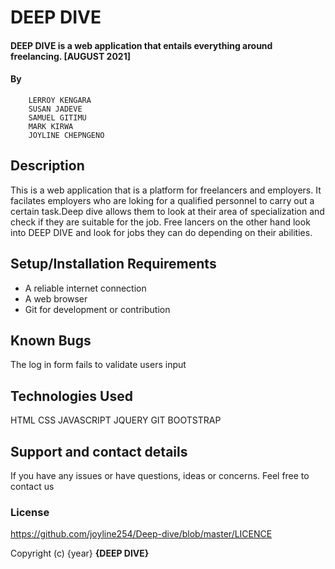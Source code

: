 # DEEP DIVE
#### DEEP DIVE is a web application that entails everything around freelancing. [AUGUST 2021]
#### By 
        LERROY KENGARA
        SUSAN JADEVE
        SAMUEL GITIMU
        MARK KIRWA
        JOYLINE CHEPNGENO
## Description
This is a web application that is a platform for freelancers and employers.
It facilates employers who are loking for a qualified personnel to carry out a certain task.Deep dive allows them to look at their area of specialization and check if they are suitable for the job.
Free lancers on the other hand look into DEEP DIVE and look for jobs they can do depending on their abilities.
## Setup/Installation Requirements
* A reliable internet connection
* A web browser
* Git for development or contribution

## Known Bugs
The  log in form fails to validate users input
## Technologies Used
HTML
CSS
JAVASCRIPT
JQUERY
GIT
BOOTSTRAP
## Support and contact details
If you have any issues or have questions, ideas or concerns.
Feel free to contact us 
### License
https://github.com/joyline254/Deep-dive/blob/master/LICENCE

Copyright (c) {year} **{DEEP DIVE}**
  

